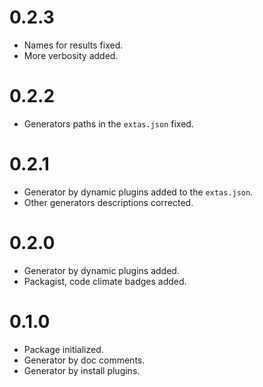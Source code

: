 # 0.2.3

- Names for results fixed.
- More verbosity added.

# 0.2.2

- Generators paths in the `extas.json` fixed.

# 0.2.1

- Generator by dynamic plugins added to the `extas.json`.
- Other generators descriptions corrected.

# 0.2.0

- Generator by dynamic plugins added.
- Packagist, code climate badges added.

# 0.1.0

- Package initialized.
- Generator by doc comments.
- Generator by install plugins.